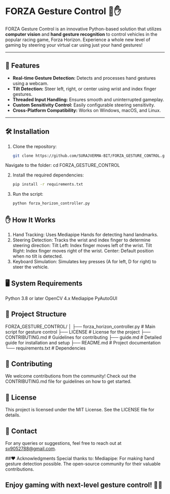 # FORZA Gesture Control 🚗✋

FORZA Gesture Control is an innovative Python-based solution that utilizes **computer vision** and **hand gesture recognition** to control vehicles in the popular racing game, Forza Horizon. Experience a whole new level of gaming by steering your virtual car using just your hand gestures!

---

## 🚀 Features
- **Real-time Gesture Detection:** Detects and processes hand gestures using a webcam.
- **Tilt Detection:** Steer left, right, or center using wrist and index finger gestures.
- **Threaded Input Handling:** Ensures smooth and uninterrupted gameplay.
- **Custom Sensitivity Control:** Easily configurable steering sensitivity.
- **Cross-Platform Compatibility:** Works on Windows, macOS, and Linux.

---

## 🛠️ Installation

1. Clone the repository:
   ```bash
   git clone https://github.com/SURAJVERMA-BIT/FORZA_GESTURE_CONTROL.git
   
Navigate to the folder:
cd FORZA_GESTURE_CONTROL

2. Install the required dependencies:

   ```bash
   pip install -r requirements.txt
   
4. Run the script:

   ```bash
   python forza_horizon_controller.py

## ✋ How It Works
1. Hand Tracking: Uses Mediapipe Hands for detecting hand landmarks.
2. Steering Detection: Tracks the wrist and index finger to determine steering direction:
Tilt Left: Index finger moves left of the wrist.
Tilt Right: Index finger moves right of the wrist.
Center: Default position when no tilt is detected.
3. Keyboard Simulation: Simulates key presses (A for left, D for right) to steer the vehicle.

## 🖥️ System Requirements
Python 3.8 or later
OpenCV 4.x
Mediapipe
PyAutoGUI

## 📂 Project Structure
FORZA_GESTURE_CONTROL/
│
├── forza_horizon_controller.py  # Main script for gesture control
├── LICENSE                      # License for the project
├── CONTRIBUTING.md              # Guidelines for contributing
├── guide.md                     # Detailed guide for installation and setup
├── README.md                    # Project documentation
└── requirements.txt             # Dependencies

## 🤝 Contributing
We welcome contributions from the community! Check out the CONTRIBUTING.md file for guidelines on how to get started.


## 📜 License
This project is licensed under the MIT License. See the LICENSE file for details.

## 📧 Contact
For any queries or suggestions, feel free to reach out at sv9052788@gmail.com.

##❤️ Acknowledgments
Special thanks to:
Mediapipe: For making hand gesture detection possible.
The open-source community for their valuable contributions.

## Enjoy gaming with next-level gesture control! 🚀✨
